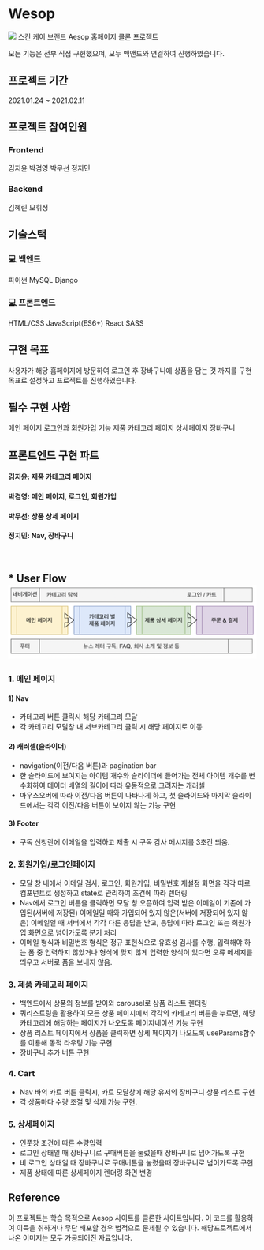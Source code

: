 # Wesop

![](/public/images/logo-darkgray.png)
스킨 케어 브랜드 Aesop 홈페이지 클론 프로젝트

모든 기능은 전부 직접 구현했으며, 모두 백앤드와 연결하여 진행하였습니다.
<br>

## 프로젝트 기간

2021.01.24 ~ 2021.02.11
<br>

## 프로젝트 참여인원

### Frontend

김지윤
박겸영
박무선
정지민

### Backend

김혜린
모휘정
<br>

## 기술스택

### 💻 백엔드

파이썬
MySQL
Django
<br>

### 💻 프론트엔드

HTML/CSS
JavaScript(ES6+)
React
SASS
<br>

## 구현 목표

사용자가 해당 홈페이지에 방문하여 로그인 후 장바구니에 상품을 담는 것 까지를 구현 목표로 설정하고 프로젝트를 진행하였습니다.
<br>

## 필수 구현 사항

메인 페이지
로그인과 회원가입 기능
제품 카테고리 페이지
상세페이지
장바구니
<br>

## 프론트엔드 구현 파트

#### 김지윤: 제품 카테고리 페이지

#### 박겸영: 메인 페이지, 로그인, 회원가입

#### 박무선: 상품 상세 페이지

#### 정지민: Nav, 장바구니

<br>

## \* User Flow ![](/public/images/userflow.png)

### 1. 메인 페이지

#### 1) Nav

- 카테고리 버튼 클릭시 해당 카테고리 모달
- 각 카테고리 모달창 내 서브카테고리 클릭 시 해당 페이지로 이동

#### 2) 캐러셀(슬라이더)

- navigation(이전/다음 버튼)과 pagination bar
- 한 슬라이드에 보여지는 아이템 개수와 슬라이더에 들어가는 전체 아이템 개수를 변수화하여 데이터 배열의 길이에 따라 유동적으로 그려지는 캐러셀
- 마우스오버에 따라 이전/다음 버튼이 나타나게 하고, 첫 슬라이드와 마지막 슬라이드에서는 각각 이전/다음 버튼이 보이지 않는 기능 구현

#### 3) Footer

- 구독 신청란에 이메일을 입력하고 제출 시 구독 감사 메시지를 3초간 띄움.
  <br>

### 2. 회원가입/로그인페이지

- 모달 창 내에서 이메일 검사, 로그인, 회원가입, 비밀번호 재설정 화면을 각각 따로 컴포넌트로 생성하고 state로 관리하여 조건에 따라 렌더링
- Nav에서 로그인 버튼을 클릭하면 모달 창 오픈하여 입력 받은 이메일이 기존에 가입된(서버에 저장된) 이메일일 때와 가입되어 있지 않은(서버에 저장되어 있지 않은) 이메일일 때 서버에서 각각 다른 응답을 받고, 응답에 따라 로그인 또는 회원가입 화면으로 넘어가도록 분기 처리
- 이메일 형식과 비밀번호 형식은 정규 표현식으로 유효성 검사를 수행, 입력해야 하는 폼 중 입력하지 않았거나 형식에 맞지 않게 입력한 양식이 있다면 오류 메세지를 띄우고 서버로 폼을 보내지 않음.
  <br>

### 3. 제품 카테고리 페이지

- 백엔드에서 상품의 정보를 받아와 carousel로 상품 리스트 렌더링
- 쿼리스트링을 활용하여 모든 상품 페이지에서 각각의 카테고리 버튼을 누르면, 해당 카테고리에 해당하는 페이지가 나오도록 페이지네이션 기능 구현
- 상품 리스트 페이지에서 상품을 클릭하면 상세 페이지가 나오도록 useParams함수를 이용해 동적 라우팅 기능 구현
- 장바구니 추가 버튼 구현
  <br>

### 4. Cart

- Nav 바의 카트 버튼 클릭시, 카트 모달창에 해당 유저의 장바구니 상품 리스트 구현
- 각 상품마다 수량 조절 및 삭제 가능 구현.
  <br>

### 5. 상세페이지

- 인풋창 조건에 따른 수량입력
- 로그인 상태일 때 장바구니로 구매버튼을 눌렀을때 장바구니로 넘어가도록 구현
- 비 로그인 상태일 때 장바구니로 구매버튼을 눌렀을때 장바구니로 넘어가도록 구현
- 제품 상태에 따른 상세페이지 렌더링 화면 변경
  <br>

## Reference

이 프로젝트는 학습 목적으로 Aesop 사이트를 클론한 사이트입니다.
이 코드를 활용하여 이득을 취하거나 무단 배포할 경우 법적으로 문제될 수 있습니다.
해당프로젝트에서 나온 이미지는 모두 가공되어진 자료입니다.
